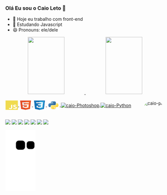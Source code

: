 ### Olá Eu sou o Caio Leto 👋

- 🔭 Hoje eu trabalho com front-end
- 🌱 Estudando Javascript
- 😄 Pronouns: ele/dele

<div align="center">
  <a href="https://github.com/Caio-Leto">
  <img height="180em" width="48%" src="https://github-readme-stats.vercel.app/api?username=Caio-Leto&show_icons=true&theme=highcontrast&include_all_commits=true&count_private=true"/>
  <img height="180em" width="48%" src="https://github-readme-stats.vercel.app/api/top-langs/?username=Caio-Leto&layout=compact&langs_count=7&theme=highcontrast"/>
</div>
  
  <div style="display: inline_block"><br>
  <img align="center" alt="caio-Js" height="30" width="40" src="https://raw.githubusercontent.com/devicons/devicon/master/icons/javascript/javascript-plain.svg">
  <img align="center" alt="caio-HTML" height="30" width="40" src="https://raw.githubusercontent.com/devicons/devicon/master/icons/html5/html5-original.svg">
  <img align="center" alt="caio-CSS" height="30" width="40" src="https://raw.githubusercontent.com/devicons/devicon/master/icons/css3/css3-original.svg">
  <img align="center" alt="caio-Python" height="30" width="40" src="https://raw.githubusercontent.com/devicons/devicon/master/icons/python/python-original.svg">
  <img align="center" alt="caio-Photoshop" height="35" width="35" src="https://upload.wikimedia.org/wikipedia/commons/thumb/a/af/Adobe_Photoshop_CC_icon.svg/800px-Adobe_Photoshop_CC_icon.svg.png?20200616073617">
    <img align="center" alt="caio-Python" height="30" width="30" src="https://upload.wikimedia.org/wikipedia/commons/thumb/3/3f/Git_icon.svg/800px-Git_icon.svg.png?20120525234412">


  <img align="right" alt="caio-pic" height="150" style="border-radius:50px;" src="https://i.pinimg.com/750x/8b/49/60/8b4960faf2ac3dac22b61ad4aab8a9e3.jpg">
  
</div>
  
  ##
  
  <div>
     <a href="https://www.facebook.com/caio.viniciusjunior.5" target="_blank"><img src="https://img.shields.io/badge/Facebook-1877F2?style=for-the-badge&logo=facebook&logoColor=white" target="_blank"></a>
    <a href="https://www.instagram.com/ackerman_winchester/" target="_blank"><img src="https://img.shields.io/badge/Instagram-E4405F?style=for-the-badge&logo=instagram&logoColor=white" target="_blank"></a>
    <a href="https://www.linkedin.com/in/caio-vin%C3%ADcius-081392190/" target="_blank"><img src="https://img.shields.io/badge/LinkedIn-0077B5?style=for-the-badge&logo=linkedin&logoColor=white" target="_blank"></a>
    <a href="https://www.twitch.tv/ackerman_leto" target="_blank"><img src="https://img.shields.io/badge/Twitch-9146FF?style=for-the-badge&logo=twitch&logoColor=white" target="_blank"></a>
    <img src="https://img.shields.io/badge/Figma-F24E1E?style=for-the-badge&logo=figma&logoColor=white">
    <img src="https://img.shields.io/badge/Canva-%2300C4CC.svg?&style=for-the-badge&logo=Canva&logoColor=white">
    <img src="https://img.shields.io/badge/Visual_Studio_Code-0078D4?style=for-the-badge&logo=visual%20studio%20code&logoColor=white">
    
  </div>
  
  ![snake gif](https://github.com/Caio-Leto/Caio-Leto/blob/output/github-contribution-grid-snake.svg)
